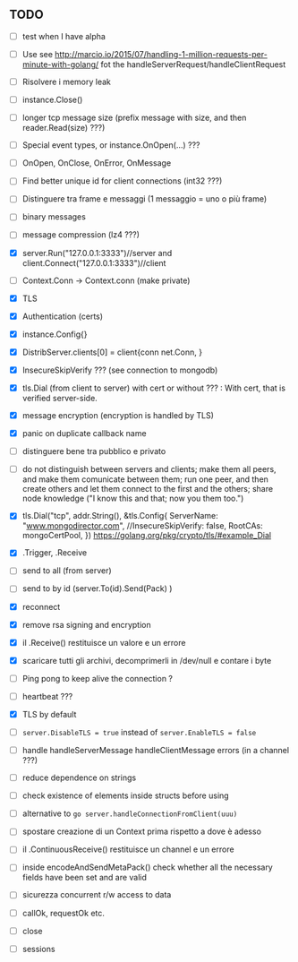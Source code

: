 ## TODO

+ [ ] test when I have alpha
+ [ ] Use see http://marcio.io/2015/07/handling-1-million-requests-per-minute-with-golang/ fot the handleServerRequest/handleClientRequest
+ [ ] Risolvere i memory leak
+ [ ] instance.Close()
+ [ ] longer tcp message size (prefix message with size, and then reader.Read(size) ???)
+ [ ] Special event types, or instance.OnOpen(...) ???
+ [ ] OnOpen, OnClose, OnError, OnMessage
+ [ ] Find better unique id for client connections (int32 ???)
+ [ ] Distinguere tra frame e messaggi (1 messaggio = uno o più frame)
+ [ ] binary messages
+ [ ] message compression (lz4 ???)
+ [x] server.Run("127.0.0.1:3333")//server and client.Connect("127.0.0.1:3333")//client
+ [ ] Context.Conn -> Context.conn (make private)
+ [x] TLS
+ [x] Authentication (certs)
+ [x] instance.Config{}
+ [x] DistribServer.clients[0] = client{conn net.Conn, } 
+ [x] InsecureSkipVerify ??? (see connection to mongodb)
+ [x] tls.Dial (from client to server) with cert or without ??? : With cert, that is verified server-side.
+ [x] message encryption (encryption is handled by TLS)
+ [x] panic on duplicate callback name
+ [ ] distinguere bene tra pubblico e privato
+ [ ] do not distinguish between servers and clients; make them all peers, and make them comunicate between them; run one peer, and then create others and let them connect to the first and the others; share node knowledge ("I know this and that; now you them too.")


+ [x] tls.Dial("tcp", addr.String(), &tls.Config{
				ServerName: "www.mongodirector.com",
				//InsecureSkipVerify: false,
				RootCAs: mongoCertPool,
			})
			https://golang.org/pkg/crypto/tls/#example_Dial


+ [x] .Trigger, .Receive
+ [ ] send to all (from server)
+ [ ] send to by id (server.To(id).Send(Pack) )

+ [x] reconnect
+ [x] remove rsa signing and encryption
+ [x] il .Receive() restituisce un valore e un errore
+ [x] scaricare tutti gli archivi, decomprimerli in /dev/null e contare i byte
+ [ ] Ping pong to keep alive the connection ?
+ [ ] heartbeat ???
+ [x] TLS by default
+ [ ] `server.DisableTLS = true` instead of `server.EnableTLS = false`
+ [ ] handle handleServerMessage handleClientMessage errors (in a channel ???)
+ [ ] reduce dependence on strings
+ [ ] check existence of elements inside structs before using
+ [ ] alternative to `go server.handleConnectionFromClient(uuu)`
+ [ ] spostare creazione di un Context prima rispetto a dove è adesso
+ [ ] il .ContinuousReceive() restituisce un channel e un errore
+ [ ] inside encodeAndSendMetaPack() check whether all the necessary fields have been set and are valid

+ [ ] sicurezza concurrent r/w access to data
+ [ ] callOk, requestOk etc.
+ [ ] close
+ [ ] sessions
